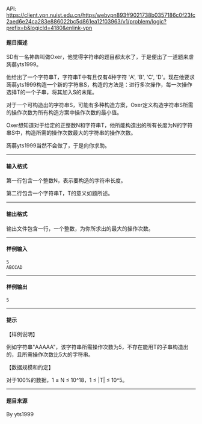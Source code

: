 API: https://client.vpn.nuist.edu.cn/https/webvpn893ff9021738b0357186c0f23fc2aed6e24ca283e886022bc5d861ea12f03963/v1/problem/logic?prefix=b&logicId=4180&enlink-vpn

#### 题目描述

SD有一名神犇叫做Oxer，他觉得字符串的题目都太水了，于是便出了一道题来虐蒟蒻yts1999。

他给出了一个字符串T，字符串T中有且仅有4种字符 'A', 'B', 'C', 'D'。现在他要求蒟蒻yts1999构造一个新的字符串S，构造的方法是：进行多次操作，每一次操作选择T的一个子串，将其加入S的末尾。

对于一个可构造出的字符串S，可能有多种构造方案，Oxer定义构造字符串S所需的操作次数为所有构造方案中操作次数的最小值。

Oxer想知道对于给定的正整数N和字符串T，他所能构造出的所有长度为N的字符串S中，构造所需的操作次数最大的字符串的操作次数。

蒟蒻yts1999当然不会做了，于是向你求助。

---

#### 输入格式

第一行包含一个整数N，表示要构造的字符串长度。

第二行包含一个字符串T，T的意义如题所述。

---

#### 输出格式

输出文件包含一行，一个整数，为你所求出的最大的操作次数。

---

#### 样例输入
```
5
ABCCAD
```

---

#### 样例输出
```
5
```

---

#### 提示

【样例说明】

例如字符串"AAAAA"，该字符串所需操作次数为5，不存在能用T的子串构造出的，且所需操作次数比5大的字符串。

【数据规模和约定】

对于100%的数据，1 ≤ N ≤ 10^18，1 ≤ |T| ≤ 10^5。

---

#### 题目来源

By yts1999